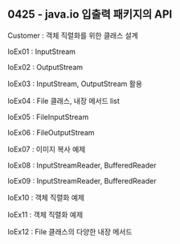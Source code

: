 ## 0425 - java.io 입출력 패키지의 API

Customer : 객체 직렬화를 위한 클래스 설계

IoEx01 : InputStream

IoEx02 : OutputStream

IoEx03 : InputStream, OutputStream 활용

IoEx04 : File 클래스, 내장 메서드 list

IoEx05 : FileInputStream

IoEx06 : FileOutputStream

IoEx07 : 이미지 복사 예제

IoEx08 : InputStreamReader, BufferedReader

IoEx09 : InputStreamReader, BufferedReader

IoEx10 : 객체 직렬화 예제

IoEx11 : 객체 직렬화 예제

IoEx12 : File 클래스의 다양한 내장 메서드
